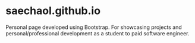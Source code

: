 # saechaol.github.io

Personal page developed using Bootstrap. For showcasing projects and personal/professional development as a student to paid software engineer.

